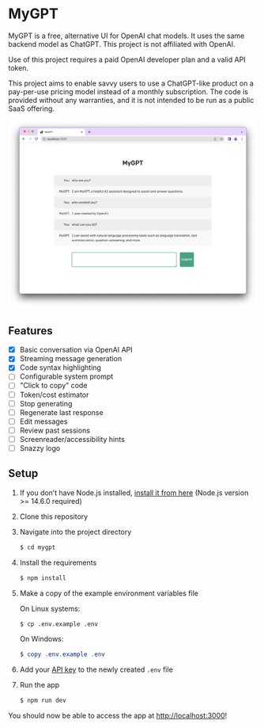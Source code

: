# MyGPT

MyGPT is a free, alternative UI for OpenAI chat models. It uses the same backend model
as ChatGPT. This project is not affiliated with OpenAI.

Use of this project requires a paid OpenAI developer plan and a valid API token.

This project aims to enable savvy users to use a ChatGPT-like product on a pay-per-use
pricing model instead of a monthly subscription. The code is provided without any
warranties, and it is not intended to be run as a public SaaS offering.

![Screenshot of MyGPT. Conversation reads as follows. You: who are you?  MyGPT: I am MyGPT, a helpful AI assistant designed to assist and answer questions. You: who created you? MyGPT: I was created by OpenAI. You: what can you do? MyGPT: I can assist with natural language processing tasks such as language translation, text summarization, question-answering, and more.](public/screenshot.png)

## Features

- [x] Basic conversation via OpenAI API
- [x] Streaming message generation
- [x] Code syntax highlighting
- [ ] Configurable system prompt
- [ ] "Click to copy" code
- [ ] Token/cost estimator
- [ ] Stop generating
- [ ] Regenerate last response
- [ ] Edit messages
- [ ] Review past sessions
- [ ] Screenreader/accessibility hints
- [ ] Snazzy logo

## Setup

1. If you don’t have Node.js installed, [install it from here](https://nodejs.org/en/) (Node.js version >= 14.6.0 required)

2. Clone this repository

3. Navigate into the project directory

   ```bash
   $ cd mygpt
   ```

4. Install the requirements

   ```bash
   $ npm install
   ```

5. Make a copy of the example environment variables file

   On Linux systems:

   ```bash
   $ cp .env.example .env
   ```

   On Windows:

   ```powershell
   $ copy .env.example .env
   ```

6. Add your [API key](https://platform.openai.com/account/api-keys) to the newly created `.env` file

7. Run the app

   ```bash
   $ npm run dev
   ```

You should now be able to access the app at [http://localhost:3000](http://localhost:3000)!
